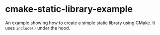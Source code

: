 # cmake-static-library-example

An example showing how to create a simple static library using CMake. It uses `include()` under the hood.
